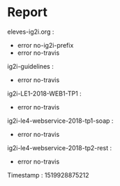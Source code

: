 # Report

eleves-ig2i.org :
- error	no-ig2i-prefix
- error	no-travis

ig2i-guidelines :
- error	no-travis

ig2i-LE1-2018-WEB1-TP1 :
- error	no-travis

ig2i-le4-webservice-2018-tp1-soap :
- error	no-travis

ig2i-le4-webservice-2018-tp2-rest :
- error	no-travis

Timestamp : 1519928875212